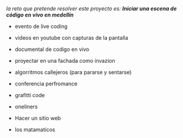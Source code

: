 *la reto que pretende resolver este proyecto es: __Iniciar una escena de código en vivo en medellín__*

- evento de live coding 
- videos en youtube con capturas de la pantalla
- documental de codigo en vivo 
- proyectar en una fachada como invazion
 

- algorritmos callejeros  (para pararse y sentarse)
- conferencia perfromance
- grafitti code
- oneliners
- Hacer un sitio web
- los matamaticos


